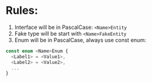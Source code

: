 # Rules:
1. Interface will be in PascalCase: `<Name>Entity`
2. Fake type will be start with `<Name>FakeEntity`
3. Enum will be in PascalCase, always use const enum: 
```typescript
const enum <Name>Enum {
  <Label1> = <Value1>,
  <Label2> = <Value2>,
  ...
}
```
